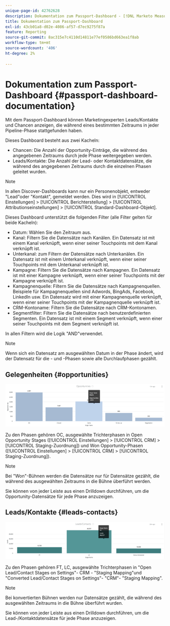 ```yaml
---
unique-page-id: 42762628
description: Dokumentation zum Passport-Dashboard - [!DNL Marketo Measure] - Produktdokumentation
title: Dokumentation zum Passport-Dashboard
exl-id: 43cb01a8-d02e-4086-af57-d7ec9275f87a
feature: Reporting
source-git-commit: 8ac315e7c4110d14811e77ef0586bd663ea1f8ab
workflow-type: tm+mt
source-wordcount: '406'
ht-degree: 2%

---
```


# Dokumentation zum Passport-Dashboard {#passport-dashboard-documentation}

Mit dem Passport-Dashboard können Marketingexperten Leads/Kontakte und Chancen anzeigen, die während eines bestimmten Zeitraums in jeder Pipeline-Phase stattgefunden haben.

Dieses Dashboard besteht aus zwei Kacheln:

* Chancen: Die Anzahl der Opportunity-Einträge, die während des angegebenen Zeitraums durch jede Phase weitergegeben werden.
* Leads/Kontakte: Die Anzahl der Lead- oder Kontaktdatensätze, die während des angegebenen Zeitraums durch die einzelnen Phasen geleitet wurden.

>[!NOTE]
>
>In allen Discover-Dashboards kann nur ein Personenobjekt, entweder &quot;Lead&quot;oder &quot;Kontakt&quot;, gemeldet werden. Dies wird in [!UICONTROL Einstellungen] > [!UICONTROL Berichterstellung] > [!UICONTROL Attributionseinstellungen] > [!UICONTROL Standard-Dashboard-Objekt].

Dieses Dashboard unterstützt die folgenden Filter (alle Filter gelten für beide Kacheln):

* Datum: Wählen Sie den Zeitraum aus.
* Kanal: Filtern Sie die Datensätze nach Kanälen. Ein Datensatz ist mit einem Kanal verknüpft, wenn einer seiner Touchpoints mit dem Kanal verknüpft ist.
* Unterkanal: zum Filtern der Datensätze nach Unterkanälen. Ein Datensatz ist mit einem Unterkanal verknüpft, wenn einer seiner Touchpoints mit dem Unterkanal verknüpft ist.
* Kampagne: Filtern Sie die Datensätze nach Kampagnen. Ein Datensatz ist mit einer Kampagne verknüpft, wenn einer seiner Touchpoints mit der Kampagne verknüpft ist.
* Kampagnenquelle: Filtern Sie die Datensätze nach Kampagnenquellen. Beispiele für Kampagnenquellen sind Adwords, BingAds, Facebook, LinkedIn usw. Ein Datensatz wird mit einer Kampagnenquelle verknüpft, wenn einer seiner Touchpoints mit der Kampagnenquelle verknüpft ist.
* CRM-Kontoname: Filtern Sie die Datensätze nach CRM-Kontonamen.
* Segmentfilter: Filtern Sie die Datensätze nach benutzerdefinierten Segmenten. Ein Datensatz ist mit einem Segment verknüpft, wenn einer seiner Touchpoints mit dem Segment verknüpft ist.

In allen Filtern wird die Logik &quot;AND&quot;verwendet.

>[!NOTE]
>
>Wenn sich ein Datensatz am ausgewählten Datum in der Phase ändert, wird der Datensatz für die - und -Phasen sowie alle Durchlaufphasen gezählt.

## Gelegenheiten {#opportunities}

![](assets/one-1.png)

Zu den Phasen gehören OC, ausgewählte Trichterphasen in Open Opportunity Stages ([!UICONTROL Einstellungen] > [!UICONTROL CRM] > [!UICONTROL Staging-Zuordnung]) und Won Opportunity-Phasen ([!UICONTROL Einstellungen] > [!UICONTROL CRM] > [!UICONTROL Staging-Zuordnung]).

>[!NOTE]
>
>Bei &quot;Won&quot;-Bühnen werden die Datensätze nur für Datensätze gezählt, die während des ausgewählten Zeitraums in die Bühne überführt werden.

Sie können von jeder Leiste aus einen Drilldown durchführen, um die Opportunity-Datensätze für jede Phase anzuzeigen.

## Leads/Kontakte {#leads-contacts}

![](assets/two-1.png)

Zu den Phasen gehören FT, LC, ausgewählte Trichterphasen in &quot;Open Lead/Contact Stages on Settings&quot;- CRM - &quot;Staging Mapping&quot;und &quot;Converted Lead/Contact Stages on Settings&quot;- &quot;CRM&quot;- &quot;Staging Mapping&quot;.

>[!NOTE]
>
>Bei konvertierten Bühnen werden nur Datensätze gezählt, die während des ausgewählten Zeitraums in die Bühne überführt wurden.

Sie können von jeder Leiste aus einen Drilldown durchführen, um die Lead-/Kontaktdatensätze für jede Phase anzuzeigen.

